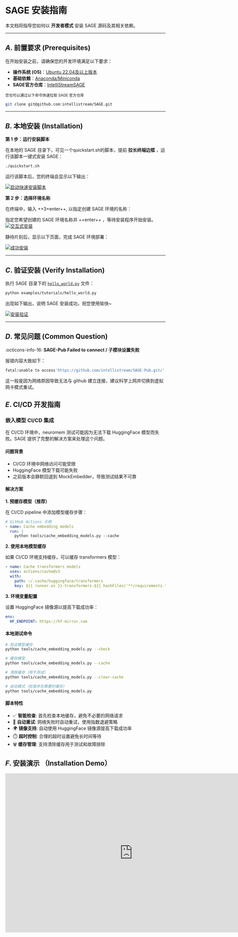 # SAGE 安装指南

本文档将指导您如何以 **开发者模式** 安装 SAGE 源码及其相关依赖。

---

## *A*. 前置要求 (Prerequisites)

在开始安装之前，请确保您的开发环境满足以下要求：

* **操作系统 (OS)**：[Ubuntu 22.04及以上版本](https://ubuntu.com/)
* **基础依赖**：[Anaconda/Miniconda](https://www.anaconda.com/)
* **SAGE官方仓库**：[IntelliStreamSAGE](https://github.com/intellistream/SAGE)
<!-- 仓库链接待修改 -->
<small>您也可以通过以下命令快速拉取 SAGE 官方仓库</small>

<!-- 仓库链接待修改 -->
```bash
git clone git@github.com:intellistream/SAGE.git
```

---

## *B*. 本地安装 (Installation)

**第 1 步：运行安装脚本**

在本地的 SAGE 目录下，可见一个quickstart.sh的脚本，提前 **拉长终端边框** ，运行该脚本一键式安装 SAGE：

```bash
./quickstart.sh
```

运行该脚本后，您的终端会显示以下输出：

[![启动快速安装脚本](../assets/img/quickstart_intro.png  "启动快速安装脚本")](../assets/img/quickstart_intro.png)


**第 2 步：选择环境名称**

在终端中，输入 ++3+enter++, 以指定创建 SAGE 环境的名称： 

指定您希望创建的 SAGE 环境名称并 ++enter++ ，等待安装程序开始安装。
[![交互式安装](../assets/img/quickstart_install_1.png "交互式安装")](../assets/img/quickstart_install_1.png)

静待片刻后，显示以下页面，完成 SAGE 环境部署：

[![成功安装](../assets/img/quickstart_install_2.png "成功安装")](../assets/img/quickstart_install_2.png)

---

## *C*. 验证安装 (Verify Installation)

执行 SAGE 目录下的 [`hello_world.py`](https://github.com/intellistream/SAGE/blob/main/examples/tutorials/hello_world.py) 文件：

```bash
python examples/tutorials/hello_world.py
```

出现如下输出，说明 SAGE 安装成功，祝您使用愉快~

[![安装验证](../assets/img/quickstart_install_3.png "安装验证")](../assets/img/quickstart_install_3.png)

---

## *D*. 常见问题 (Common Question)

:octicons-info-16: **SAGE-Pub Failed to connect / 子模块设置失败**

报错内容大致如下：

```bash title="bash error"
fatal:unable to access'https://github.com/intellistream/SAGE-Pub.git/': Failed to connect_to github.com_port 443 after 118564 ms: Could not connect to server
```

这一般是因为网络原因导致无法与 github 建立连接，建议科学上网并切换到虚拟网卡模式重试。

## *E*. CI/CD 开发指南

### 嵌入模型 CI/CD 集成

在 CI/CD 环境中，neuromem 测试可能因为无法下载 HuggingFace 模型而失败。SAGE 提供了完整的解决方案来处理这个问题。

#### 问题背景
- CI/CD 环境中网络访问可能受限
- HuggingFace 模型下载可能失败
- 之前版本会静默回退到 MockEmbedder，导致测试结果不可靠

#### 解决方案

**1. 预缓存模型（推荐）**

在 CI/CD pipeline 中添加模型缓存步骤：

```yaml
# GitHub Actions 示例
- name: Cache embedding models
  run: |
    python tools/cache_embedding_models.py --cache
```

**2. 使用本地模型缓存**

如果 CI/CD 环境支持缓存，可以缓存 transformers 模型：

```yaml
- name: Cache transformers models
  uses: actions/cache@v3
  with:
    path: ~/.cache/huggingface/transformers
    key: ${{ runner.os }}-transformers-${{ hashFiles('**/requirements.txt') }}
```

**3. 环境变量配置**

设置 HuggingFace 镜像源以提高下载成功率：

```yaml
env:
  HF_ENDPOINT: https://hf-mirror.com
```

#### 本地测试命令

```bash
# 验证模型缓存
python tools/cache_embedding_models.py --check

# 缓存模型
python tools/cache_embedding_models.py --cache

# 清除缓存（用于测试）
python tools/cache_embedding_models.py --clear-cache

# 自动模式（检查并在需要时缓存）
python tools/cache_embedding_models.py
```

#### 脚本特性

- ✅ **智能检查**: 首先检查本地缓存，避免不必要的网络请求
- 🔄 **自动重试**: 网络失败时自动重试，使用指数退避策略  
- 🌍 **镜像支持**: 自动使用 HuggingFace 镜像源提高下载成功率
- ⏱️ **超时控制**: 合理的超时设置避免长时间等待
- 🗑️ **缓存管理**: 支持清除缓存用于测试和故障排除

## *F*. 安装演示 （Installation Demo）

<iframe 
  src="https://player.bilibili.com/player.html?bvid=BV1uKYNz8EEm" 
  scrolling="no" 
  border="0" 
  frameborder="no" 
  framespacing="0" 
  allowfullscreen="true" 
  style="width: 800px; height: 500px;">
</iframe>
